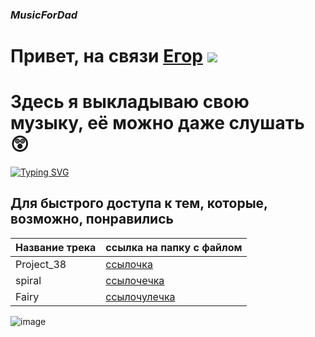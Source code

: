 ### ***MusicForDad***
# Привет, на связи [Егор](https://github.com/KostikovE) ![](https://github.com/blackcater/blackcater/raw/main/images/Hi.gif) 
# Здесь я выкладываю свою музыку, её можно даже слушать 😲


[![Typing SVG](https://readme-typing-svg.herokuapp.com?color=%2336BCF7&lines=Сейчас+я+пишу+эмбиент)](https://git.io/typing-svg)


## Для быстрого доступа к тем, которые, возможно, понравились
| Название трека  | ссылка на папку с файлом |
| ------------- | ------------- |
| Project_38  | [ссылочка](https://github.com/KostikovE/MusicForDad/blob/main/Music/Ambient/Project_38.flac)  |
| spiral  | [ссылочечка](https://github.com/KostikovE/MusicForDad/blob/main/Music/Ambient/spiral.flac)  |
| Fairy  | [ссылочулечка](https://github.com/KostikovE/MusicForDad/blob/main/Music/Ambient/Fairy.mp3)  |



![image](https://github.com/KostikovE/MusicForDad/assets/169641706/267a7875-4f9e-474e-b338-207547fbd83f)

